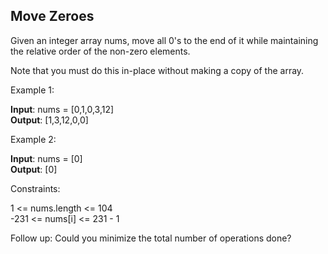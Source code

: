 ## Move Zeroes

Given an integer array nums, move all 0's to the end of it while maintaining the relative order of the non-zero elements.

Note that you must do this in-place without making a copy of the array.

Example 1:

**Input**: nums = [0,1,0,3,12]<br>
**Output**: [1,3,12,0,0]<br>

Example 2:

**Input**: nums = [0]<br>
**Output**: [0]
 
Constraints:

1 <= nums.length <= 104<br>
-231 <= nums[i] <= 231 - 1<br>
 

Follow up: Could you minimize the total number of operations done?